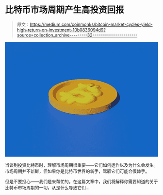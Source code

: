 # 比特币市场周期产生高投资回报

> 原文：<https://medium.com/coinmonks/bitcoin-market-cycles-yield-high-return-on-investment-10b0836094d9?source=collection_archive---------32----------------------->

![](img/d726a2e85c0f710d54a43f7f61106ed3.png)

当谈到投资比特币时，理解市场周期很重要——它们如何运作以及为什么会发生。市场周期并不新鲜，但如果你是比特币世界的新手，驾驭它们可能会很棘手。

但是不要担心——我们是来帮忙的。在这篇文章中，我们将解释你需要知道的关于比特币市场周期的一切，从是什么导致它们…